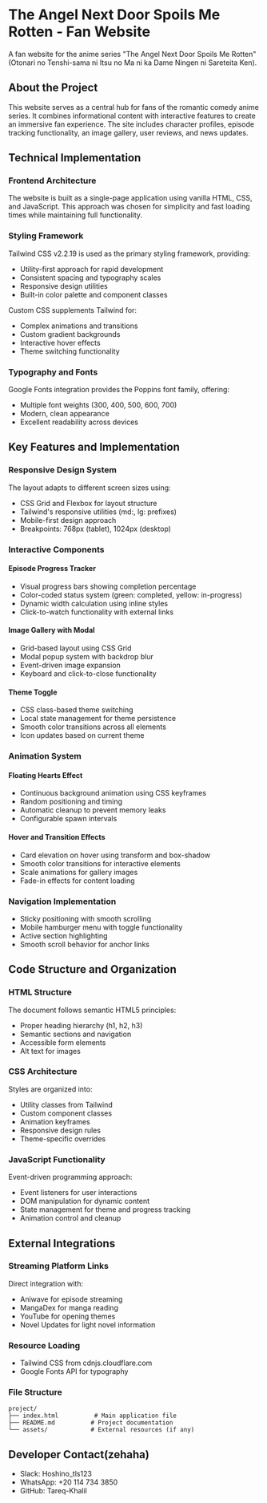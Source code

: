 # The Angel Next Door Spoils Me Rotten - Fan Website

A fan website for the anime series "The Angel Next Door Spoils Me Rotten" (Otonari no Tenshi-sama ni Itsu no Ma ni ka Dame Ningen ni Sareteita Ken).
## About the Project

This website serves as a central hub for fans of the romantic comedy anime series. It combines informational content with interactive features to create an immersive fan experience. The site includes character profiles, episode tracking functionality, an image gallery, user reviews, and news updates.

## Technical Implementation

### Frontend Architecture
The website is built as a single-page application using vanilla HTML, CSS, and JavaScript. This approach was chosen for simplicity and fast loading times while maintaining full functionality.

### Styling Framework
Tailwind CSS v2.2.19 is used as the primary styling framework, providing:
- Utility-first approach for rapid development
- Consistent spacing and typography scales
- Responsive design utilities
- Built-in color palette and component classes

Custom CSS supplements Tailwind for:
- Complex animations and transitions
- Custom gradient backgrounds
- Interactive hover effects
- Theme switching functionality

### Typography and Fonts
Google Fonts integration provides the Poppins font family, offering:
- Multiple font weights (300, 400, 500, 600, 700)
- Modern, clean appearance
- Excellent readability across devices

## Key Features and Implementation

### Responsive Design System
The layout adapts to different screen sizes using:
- CSS Grid and Flexbox for layout structure
- Tailwind's responsive utilities (md:, lg: prefixes)
- Mobile-first design approach
- Breakpoints: 768px (tablet), 1024px (desktop)

### Interactive Components

#### Episode Progress Tracker
- Visual progress bars showing completion percentage
- Color-coded status system (green: completed, yellow: in-progress)
- Dynamic width calculation using inline styles
- Click-to-watch functionality with external links

#### Image Gallery with Modal
- Grid-based layout using CSS Grid
- Modal popup system with backdrop blur
- Event-driven image expansion
- Keyboard and click-to-close functionality

#### Theme Toggle
- CSS class-based theme switching
- Local state management for theme persistence
- Smooth color transitions across all elements
- Icon updates based on current theme

### Animation System

#### Floating Hearts Effect
- Continuous background animation using CSS keyframes
- Random positioning and timing
- Automatic cleanup to prevent memory leaks
- Configurable spawn intervals

#### Hover and Transition Effects
- Card elevation on hover using transform and box-shadow
- Smooth color transitions for interactive elements
- Scale animations for gallery images
- Fade-in effects for content loading

### Navigation Implementation
- Sticky positioning with smooth scrolling
- Mobile hamburger menu with toggle functionality
- Active section highlighting
- Smooth scroll behavior for anchor links

## Code Structure and Organization

### HTML Structure
The document follows semantic HTML5 principles:
- Proper heading hierarchy (h1, h2, h3)
- Semantic sections and navigation
- Accessible form elements
- Alt text for images

### CSS Architecture
Styles are organized into:
- Utility classes from Tailwind
- Custom component classes
- Animation keyframes
- Responsive design rules
- Theme-specific overrides

### JavaScript Functionality
Event-driven programming approach:
- Event listeners for user interactions
- DOM manipulation for dynamic content
- State management for theme and progress tracking
- Animation control and cleanup

## External Integrations

### Streaming Platform Links
Direct integration with:
- Aniwave for episode streaming
- MangaDex for manga reading
- YouTube for opening themes
- Novel Updates for light novel information

### Resource Loading
- Tailwind CSS from cdnjs.cloudflare.com
- Google Fonts API for typography

### File Structure
```
project/
├── index.html          # Main application file
├── README.md          # Project documentation
└── assets/            # External resources (if any)
```

## Developer Contact(zehaha)

- Slack: Hoshino_tls123
- WhatsApp: +20 114 734 3850
- GitHub: Tareq-Khalil


